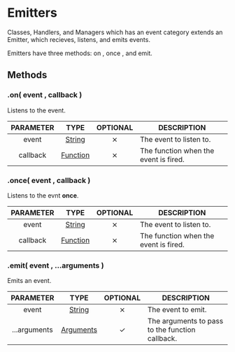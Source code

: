 # Emitters 

Classes, Handlers, and Managers which has an event category extends an Emitter, which recieves, listens, and emits events.

Emitters have three methods: on , once , and emit.

## Methods

### .on( event , callback )
Listens to the event.

| PARAMETER | TYPE | OPTIONAL | DESCRIPTION |
| :---: | :-----: | :-----: | ----------- |
| event | [String](https://developer.mozilla.org/en-US/docs/Web/JavaScript/Reference/Global_Objects/String) | ⨯ | The event to listen to. |
| callback | [Function](https://developer.mozilla.org/en-US/docs/Web/JavaScript/Reference/Global_Objects/Function) | ⨯ | The function when the event is fired. |

### .once( event , callback )
Listens to the evnt __once__.

| PARAMETER | TYPE | OPTIONAL | DESCRIPTION |
| :---: | :-----: | :-----: | ----------- |
| event | [String](https://developer.mozilla.org/en-US/docs/Web/JavaScript/Reference/Global_Objects/String) | ⨯ | The event to listen to. |
| callback | [Function](https://developer.mozilla.org/en-US/docs/Web/JavaScript/Reference/Global_Objects/Function) | ⨯ | The function when the event is fired. |

### .emit( event , ...arguments )
Emits an event.

| PARAMETER | TYPE | OPTIONAL | DESCRIPTION |
| :---: | :-----: | :-----: | ----------- |
| event | [String](https://developer.mozilla.org/en-US/docs/Web/JavaScript/Reference/Global_Objects/String) | ⨯ | The event to emit. |
| ...arguments | [Arguments](https://developer.mozilla.org/en-US/docs/Web/JavaScript/Reference/Functions/arguments) | ✓ | The arguments to pass to the function callback. |